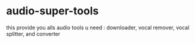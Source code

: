 # audio-super-tools
this provide you alls audio tools u need : downloader, vocal remover, vocal splitter, and converter
